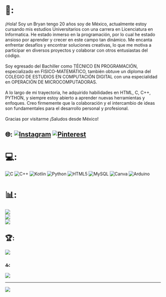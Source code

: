 # 💫:
¡Hola! Soy un Bryan tengo 20 años soy de México, actualmente estoy cursando mis estudios Universitarios con una carrera en Licenciatura en Informatica. He estado inmerso en la programación, por lo cual he estado ansioso por aprender y crecer en este campo tan dinámico. Me encanta enfrentar desafíos y encontrar soluciones creativas, lo que me motiva a participar en diversos proyectos y colaborar con otros entusiastas del código.<br><br>Soy egresado del Bachiller como TÉCNICO EN PROGRAMACIÓN, especializado en FISICO-MATEMÁTICO, también obtuve un diploma del COLEGIO DE ESTUDIOS EN COMPUTACIÓN DIGITAL con una especialidad en OPERACIÓN DE MICROCOMPUTADORAS.<br><br>A lo largo de mi trayectoria, he adquirido habilidades en HTML, C, C++, PYTHON, y siempre estoy abierto a aprender nuevas herramientas y enfoques. Creo firmemente que la colaboración y el intercambio de ideas son fundamentales para el desarrollo personal y profesional.<br><br>Gracias por visitarme ¡Saludos desde México!


## 🌐: [![Instagram](https://img.shields.io/badge/Instagram-%23E4405F.svg?logo=Instagram&logoColor=white)](https://instagram.com/ryan_gtap14) [![Pinterest](https://img.shields.io/badge/Pinterest-%23E60023.svg?logo=Pinterest&logoColor=white)](https://pinterest.com/bryangt2004) 

# 💻:
![C](https://img.shields.io/badge/c-%2300599C.svg?style=plastic&logo=c&logoColor=white) ![C++](https://img.shields.io/badge/c++-%2300599C.svg?style=plastic&logo=c%2B%2B&logoColor=white) ![Kotlin](https://img.shields.io/badge/kotlin-%237F52FF.svg?style=plastic&logo=kotlin&logoColor=white) ![Python](https://img.shields.io/badge/python-3670A0?style=plastic&logo=python&logoColor=ffdd54) ![HTML5](https://img.shields.io/badge/html5-%23E34F26.svg?style=plastic&logo=html5&logoColor=white) ![MySQL](https://img.shields.io/badge/mysql-4479A1.svg?style=plastic&logo=mysql&logoColor=white) ![Canva](https://img.shields.io/badge/Canva-%2300C4CC.svg?style=plastic&logo=Canva&logoColor=white) ![Arduino](https://img.shields.io/badge/-Arduino-00979D?style=plastic&logo=Arduino&logoColor=white)
# 📊:
![](https://github-readme-stats.vercel.app/api?username=Bryan-Gracida-Tapia&theme=transparent&hide_border=true&include_all_commits=true&count_private=false)<br/>
![](https://github-readme-streak-stats.herokuapp.com/?user=Bryan-Gracida-Tapia&theme=transparent&hide_border=true)<br/>
![](https://github-readme-stats.vercel.app/api/top-langs/?username=Bryan-Gracida-Tapia&theme=transparent&hide_border=true&include_all_commits=true&count_private=false&layout=compact)

## 🏆:
![](https://github-profile-trophy.vercel.app/?username=Bryan-Gracida-Tapia&theme=transparent&no-frame=true&no-bg=true&margin-w=4)

### 🔝:
![](https://github-contributor-stats.vercel.app/api?username=Bryan-Gracida-Tapia&limit=5&theme=transparent&combine_all_yearly_contributions=true)

---
[![](https://visitcount.itsvg.in/api?id=Bryan-Gracida-Tapia&icon=6&color=1)](https://visitcount.itsvg.in)

<!-- Proudly created with GPRM ( https://gprm.itsvg.in ) -->
